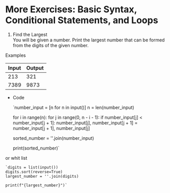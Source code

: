 # More Exercises: Basic Syntax, Conditional Statements, and Loops
1.	Find the Largest</br>
You will be given a number. Print the largest number that can be formed from the digits of the given number.

Examples

| Input | Output |
|-------|--------|
| 213   | 321    |
| 7389  | 9873   |

* Code


    `number_input = [n for n in input()]
    n = len(number_input)
    
    for i in range(n):
        for j in range(0, n - i - 1):
            if number_input[j] < number_input[j + 1]:
                number_input[j], number_input[j + 1] = number_input[j + 1], number_input[j]
    
    sorted_number = ''.join(number_input)
    
    print(sorted_number)`

or whit list


    `digits = list(input())
    digits.sort(reverse=True)
    largest_number = ''.join(digits)
    
    print(f"{largest_number}")`